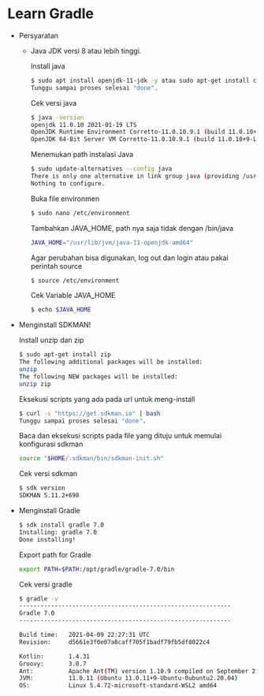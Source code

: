 # Learn Gradle

- Persyaratan

  - Java JDK versi 8 atau lebih tinggi.

    Install java

    ```sh
    $ sudo apt install openjdk-11-jdk -y atau sudo apt-get install openjdk-11-jre openjdk-11-jdk
    Tunggu sampai proses selesai "done".
    ```

    Cek versi java

    ```sh
    $ java -version
    openjdk 11.0.10 2021-01-19 LTS
    OpenJDK Runtime Environment Corretto-11.0.10.9.1 (build 11.0.10+9-LTS)
    OpenJDK 64-Bit Server VM Corretto-11.0.10.9.1 (build 11.0.10+9-LTS, mixed mode)
    ```
    
    Menemukan path instalasi Java
    
    ```sh
    $ sudo update-alternatives --config java
    There is only one alternative in link group java (providing /usr/bin/java): /usr/lib/jvm/java-11-openjdk-amd64/bin/java
    Nothing to configure.
    ```
    
    Buka file environmen
    
    ```sh
    $ sudo nano /etc/environment
    ```
    
    Tambahkan JAVA_HOME, path nya saja tidak dengan /bin/java
    
    ```sh
    JAVA_HOME="/usr/lib/jvm/java-11-openjdk-amd64"
    ```
    
    Agar perubahan bisa digunakan, log out dan login atau pakai perintah source
    
    ```sh
    $ source /etc/environment
    ```
    
    Cek Variable JAVA_HOME
    
    ```sh
    $ echo $JAVA_HOME
    ```

- Menginstall SDKMAN!

  Install unzip dan zip

     ```sh
    $ sudo apt-get install zip
    The following additional packages will be installed:
    unzip
    The following NEW packages will be installed:
    unzip zip
    ```

    Eksekusi scripts yang ada pada url untuk meng-install

    ```sh
    $ curl -s "https://get.sdkman.io" | bash
    Tunggu sampai proses selesai "done".
    ```

    Baca dan eksekusi scripts pada file yang dituju untuk memulai konfigurasi sdkman

    ```sh
    source "$HOME/.sdkman/bin/sdkman-init.sh"
    ```

    Cek versi sdkman

    ```sh
    $ sdk version
    SDKMAN 5.11.2+698
    ```

- Menginstall Gradle

    ```sh
    $ sdk install gradle 7.0
    Installing: gradle 7.0
    Done installing!
    ```

    Export path for Gradle

    ```sh
    export PATH=$PATH:/opt/gradle/gradle-7.0/bin
    ```

    Cek versi gradle

    ```sh
    $ gradle -v
    ------------------------------------------------------------
    Gradle 7.0
    ------------------------------------------------------------

    Build time:   2021-04-09 22:27:31 UTC
    Revision:     d5661e3f0e07a8caff705f1badf79fb5df8022c4

    Kotlin:       1.4.31
    Groovy:       3.0.7
    Ant:          Apache Ant(TM) version 1.10.9 compiled on September 27 2020
    JVM:          11.0.11 (Ubuntu 11.0.11+9-Ubuntu-0ubuntu2.20.04)
    OS:           Linux 5.4.72-microsoft-standard-WSL2 amd64
    ```

